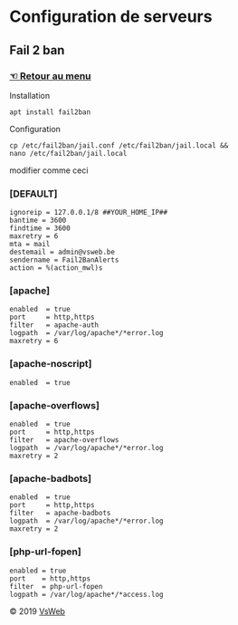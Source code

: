 Configuration de serveurs
==
Fail 2 ban
-
### [&#9756; Retour au menu](../README.md)
Installation

    apt install fail2ban
    
Configuration

    cp /etc/fail2ban/jail.conf /etc/fail2ban/jail.local && 
    nano /etc/fail2ban/jail.local
    
modifier comme ceci

### [DEFAULT]

    ignoreip = 127.0.0.1/8 ##YOUR_HOME_IP##
    bantime = 3600
    findtime = 3600   
    maxretry = 6      
    mta = mail                     
    destemail = admin@vsweb.be
    sendername = Fail2BanAlerts
    action = %(action_mwl)s
    
### [apache]

    enabled  = true
    port     = http,https
    filter   = apache-auth
    logpath  = /var/log/apache*/*error.log
    maxretry = 6

### [apache-noscript]

    enabled  = true

### [apache-overflows]

    enabled  = true
    port     = http,https
    filter   = apache-overflows
    logpath  = /var/log/apache*/*error.log
    maxretry = 2

### [apache-badbots]

    enabled  = true
    port     = http,https
    filter   = apache-badbots
    logpath  = /var/log/apache*/*error.log
    maxretry = 2

### [php-url-fopen]

    enabled = true
    port    = http,https
    filter  = php-url-fopen
    logpath = /var/log/apache*/*access.log
   
&copy; 2019 [VsWeb](https://vsweb.be) 

















